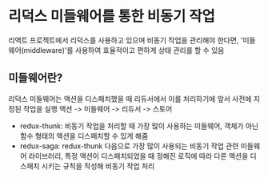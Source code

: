 # 리덕스 미들웨어를 통한 비동기 작업
 리액트 프로젝트에서 리덕스를 사용하고 있으며 비동기 작업을 관리해야 한다면, '미들웨어(middleware)'를 사용하여 효율적이고 편하게 상태 관리를 할 수 있음
 
## 미들웨어란?
  리덕스 미들웨어는 액션을 디스패치했을 때 리듀서에서 이를 처리하기에 앞서 사전에 지정된 작업을 실행
  액션 -> 미들웨어 -> 리듀서 -> 스토어
  
- redux-thunk: 비동기 작업을 처리할 때 가장 많이 사용하는 미들웨어, 객체가 아닌 함수 형태의 액션을 디스패치할 수 있게 해줌
- redux-saga: redux-thunk 다음으로 가장 많이 사용되는 비동기 작업 관련 미들웨어 라이브러리, 특정 액션이 디스패치되었을 때 정해진 로직에 따라 다른 액션을 디스패치 시키는 규칙을 작성해               비동기 작업 처리
